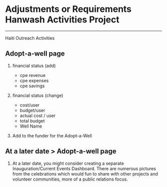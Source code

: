 # Adjustments or Requirements Hanwash Activities Project

---

Haiti Outreach Activities

## Adopt-a-well page

1. financial status (add)

   - cpe revenue
   - cpe expenses
   - cpe savings

2. financial status (change)

   - cost/user
   - budget/user
   - actual cost / user
   - total budget
   - Well Name

3. Add to the funder for the Adopt-a-Well

## At a later date > Adopt-a-well page

1. At a later date, you might consider creating a separate Inauguration/Current Events Dashboard. There are numerous pictures from the celebrations which would fun to share with other projects and volunteer communities, more of a public relations focus.
